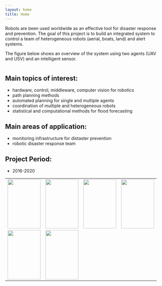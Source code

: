 ```yaml
---
layout: home
title: Home
---
```


Robots are been used worldwide as an effective tool for disaster response and prevention. 
The goal of this project is to build an integrated system to control a team of heterogeneous robots (aerial, boats, land) 
and alert systems.

The figure below shows an overview of the system using two agents (UAV and USV) and an intelligent sensor.

<img src="../images/integrated_system.png" alt=""/>

## Main topics of interest:
- hardware, control, middleware, computer vision for robotics
- path planning methods
- automated planning for single and multiple agents
- coordination of multiple and heterogeneous robots
- statistical and computational methods for flood forecasting

## Main areas of application:
- monitoring infrastructure for distaster prevention 
- robotic disaster response team

## Project Period:
- 2016-2020 

<table width="70%" align="center" cellspacing="7" cellpadding="7"> 
<tr> 
<td align="center"><a href="http://www.pucrs.br/" rel="lightbox" ><img src="../images/logos/pucrs.svg" alt="" width="107" height="160" /></a></td> 
<td align="center"><a href="http://www.ufrn.br/"  rel="lightbox" ><img src="../images/logos/ufrn.png" alt="" width="107" height="160" /></a></td> 
<td align="center"><a href="http://www.ufsc.br/"  rel="lightbox" ><img src="../images/logos/ufsc.png" alt="" width="107" height="160" /></a></td> 
<td align="center"><a href="http://www.ufrgs.br/" rel="lightbox" ><img src="../images/logos/ufrgs.svg" alt="" width="107" height="160" /></a></td> 
</tr> 
<tr align="center"> 
<td align="center"><a href="http://www.capes.gov.br/" rel="lightbox" ><img src="../images/logos/capes.png" alt="" width="107" height="160" /></a></td> 
<td align="center"><a href="http://www.cemaden.gov.br/"  rel="lightbox" ><img src="../images/logos/cemaden.png" alt="" width="107" height="160" /></a></td> 
</tr> 
</table>

